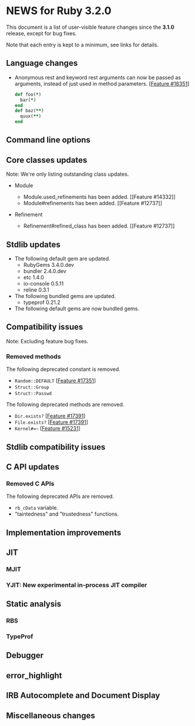 # NEWS for Ruby 3.2.0

This document is a list of user-visible feature changes
since the **3.1.0** release, except for bug fixes.

Note that each entry is kept to a minimum, see links for details.

## Language changes

* Anonymous rest and keyword rest arguments can now be passed as
  arguments, instead of just used in method parameters.
  [[Feature #18351]]

    ```ruby
    def foo(*)
      bar(*)
    end
    def baz(**)
      quux(**)
    end
    ```

## Command line options

## Core classes updates

Note: We're only listing outstanding class updates.

* Module
    * Module.used_refinements has been added. [[Feature #14332]]
    * Module#refinements has been added. [[Feature #12737]]

* Refinement
    * Refinement#refined_class has been added. [[Feature #12737]]

## Stdlib updates

*   The following default gem are updated.
    * RubyGems 3.4.0.dev
    * bundler 2.4.0.dev
    * etc 1.4.0
    * io-console 0.5.11
    * reline 0.3.1
*   The following bundled gems are updated.
    * typeprof 0.21.2
*   The following default gems are now bundled gems.

## Compatibility issues

Note: Excluding feature bug fixes.

### Removed methods

The following deprecated constant is removed.

* `Random::DEFAULT` [[Feature #17351]]
* `Struct::Group`
* `Struct::Passwd`

The following deprecated methods are removed.

* `Dir.exists?` [[Feature #17391]]
* `File.exists?` [[Feature #17391]]
* `Kernel#=~` [[Feature #15231]]

## Stdlib compatibility issues

## C API updates

### Removed C APIs

The following deprecated APIs are removed.

* `rb_cData` variable.
* "taintedness" and "trustedness" functions.

## Implementation improvements

## JIT

### MJIT

### YJIT: New experimental in-process JIT compiler

## Static analysis

### RBS

### TypeProf

## Debugger

## error_highlight

## IRB Autocomplete and Document Display

## Miscellaneous changes

[Feature #15231]: https://bugs.ruby-lang.org/issues/15231
[Feature #17351]: https://bugs.ruby-lang.org/issues/17351
[Feature #17391]: https://bugs.ruby-lang.org/issues/17391
[Feature #18351]: https://bugs.ruby-lang.org/issues/18351
